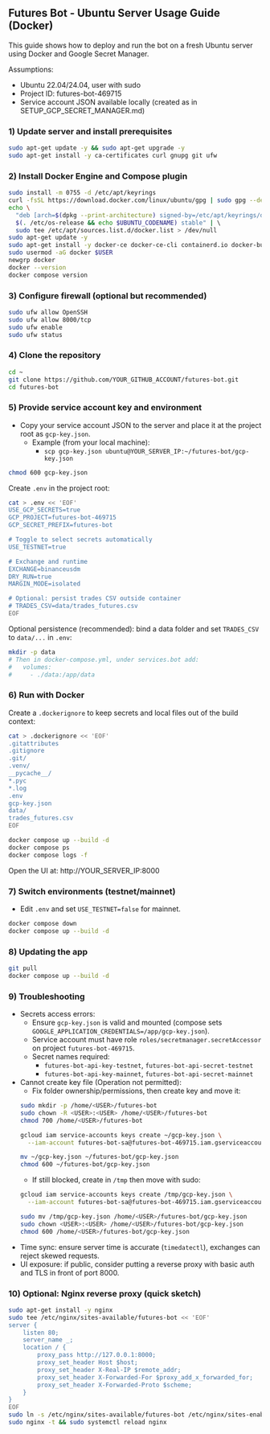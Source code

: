 ## Futures Bot - Ubuntu Server Usage Guide (Docker)

This guide shows how to deploy and run the bot on a fresh Ubuntu server using Docker and Google Secret Manager.

Assumptions:
- Ubuntu 22.04/24.04, user with sudo
- Project ID: futures-bot-469715
- Service account JSON available locally (created as in SETUP_GCP_SECRET_MANAGER.md)

### 1) Update server and install prerequisites
```bash
sudo apt-get update -y && sudo apt-get upgrade -y
sudo apt-get install -y ca-certificates curl gnupg git ufw
```

### 2) Install Docker Engine and Compose plugin
```bash
sudo install -m 0755 -d /etc/apt/keyrings
curl -fsSL https://download.docker.com/linux/ubuntu/gpg | sudo gpg --dearmor -o /etc/apt/keyrings/docker.gpg
echo \
  "deb [arch=$(dpkg --print-architecture) signed-by=/etc/apt/keyrings/docker.gpg] https://download.docker.com/linux/ubuntu \
  $(. /etc/os-release && echo $UBUNTU_CODENAME) stable" | \ 
  sudo tee /etc/apt/sources.list.d/docker.list > /dev/null
sudo apt-get update -y
sudo apt-get install -y docker-ce docker-ce-cli containerd.io docker-buildx-plugin docker-compose-plugin
sudo usermod -aG docker $USER
newgrp docker
docker --version
docker compose version
```

### 3) Configure firewall (optional but recommended)
```bash
sudo ufw allow OpenSSH
sudo ufw allow 8000/tcp
sudo ufw enable
sudo ufw status
```

### 4) Clone the repository
```bash
cd ~
git clone https://github.com/YOUR_GITHUB_ACCOUNT/futures-bot.git
cd futures-bot
```

### 5) Provide service account key and environment
- Copy your service account JSON to the server and place it at the project root as `gcp-key.json`.
  - Example (from your local machine):
    - `scp gcp-key.json ubuntu@YOUR_SERVER_IP:~/futures-bot/gcp-key.json`
```bash
chmod 600 gcp-key.json
```

Create `.env` in the project root:
```bash
cat > .env << 'EOF'
USE_GCP_SECRETS=true
GCP_PROJECT=futures-bot-469715
GCP_SECRET_PREFIX=futures-bot

# Toggle to select secrets automatically
USE_TESTNET=true

# Exchange and runtime
EXCHANGE=binanceusdm
DRY_RUN=true
MARGIN_MODE=isolated

# Optional: persist trades CSV outside container
# TRADES_CSV=data/trades_futures.csv
EOF
```

Optional persistence (recommended): bind a data folder and set `TRADES_CSV` to `data/...` in `.env`:
```bash
mkdir -p data
# Then in docker-compose.yml, under services.bot add:
#   volumes:
#     - ./data:/app/data
```

### 6) Run with Docker
Create a `.dockerignore` to keep secrets and local files out of the build context:
```bash
cat > .dockerignore << 'EOF'
.gitattributes
.gitignore
.git/
.venv/
__pycache__/
*.pyc
*.log
.env
gcp-key.json
data/
trades_futures.csv
EOF
```

```bash
docker compose up --build -d
docker compose ps
docker compose logs -f
```

Open the UI at: http://YOUR_SERVER_IP:8000

### 7) Switch environments (testnet/mainnet)
- Edit `.env` and set `USE_TESTNET=false` for mainnet.
```bash
docker compose down
docker compose up --build -d
```

### 8) Updating the app
```bash
git pull
docker compose up --build -d
```

### 9) Troubleshooting
- Secrets access errors:
  - Ensure `gcp-key.json` is valid and mounted (compose sets `GOOGLE_APPLICATION_CREDENTIALS=/app/gcp-key.json`).
  - Service account must have role `roles/secretmanager.secretAccessor` on project `futures-bot-469715`.
  - Secret names required:
    - `futures-bot-api-key-testnet`, `futures-bot-api-secret-testnet`
    - `futures-bot-api-key-mainnet`, `futures-bot-api-secret-mainnet`
- Cannot create key file (Operation not permitted):
  - Fix folder ownership/permissions, then create key and move it:
  ```bash
  sudo mkdir -p /home/<USER>/futures-bot
  sudo chown -R <USER>:<USER> /home/<USER>/futures-bot
  chmod 700 /home/<USER>/futures-bot

  gcloud iam service-accounts keys create ~/gcp-key.json \
    --iam-account futures-bot-sa@futures-bot-469715.iam.gserviceaccount.com

  mv ~/gcp-key.json ~/futures-bot/gcp-key.json
  chmod 600 ~/futures-bot/gcp-key.json
  ```
  - If still blocked, create in `/tmp` then move with sudo:
  ```bash
  gcloud iam service-accounts keys create /tmp/gcp-key.json \
    --iam-account futures-bot-sa@futures-bot-469715.iam.gserviceaccount.com

  sudo mv /tmp/gcp-key.json /home/<USER>/futures-bot/gcp-key.json
  sudo chown <USER>:<USER> /home/<USER>/futures-bot/gcp-key.json
  chmod 600 /home/<USER>/futures-bot/gcp-key.json
  ```
- Time sync: ensure server time is accurate (`timedatectl`), exchanges can reject skewed requests.
- UI exposure: if public, consider putting a reverse proxy with basic auth and TLS in front of port 8000.

### 10) Optional: Nginx reverse proxy (quick sketch)
```bash
sudo apt-get install -y nginx
sudo tee /etc/nginx/sites-available/futures-bot << 'EOF'
server {
    listen 80;
    server_name _;
    location / {
        proxy_pass http://127.0.0.1:8000;
        proxy_set_header Host $host;
        proxy_set_header X-Real-IP $remote_addr;
        proxy_set_header X-Forwarded-For $proxy_add_x_forwarded_for;
        proxy_set_header X-Forwarded-Proto $scheme;
    }
}
EOF
sudo ln -s /etc/nginx/sites-available/futures-bot /etc/nginx/sites-enabled/
sudo nginx -t && sudo systemctl reload nginx
```


